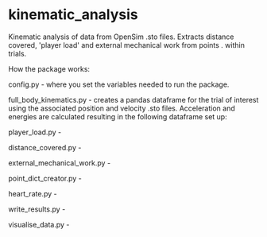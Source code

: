 # kinematic_analysis
Kinematic analysis of data from OpenSim .sto files. Extracts distance covered, 'player load' and external mechanical work from points .
within trials.

How the package works:

config.py - where you set the variables needed to run the package.

full_body_kinematics.py - creates a pandas dataframe for the trial of interest using the associated position and velocity .sto files. Acceleration and energies are calculated resulting in the following dataframe set up:



player_load.py - 

distance_covered.py - 

external_mechanical_work.py - 

point_dict_creator.py - 

heart_rate.py - 

write_results.py -

visualise_data.py - 
